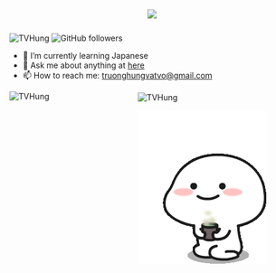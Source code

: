 <h1 align="center">
  <a href="https://git.io/typing-svg">
    <img src="https://readme-typing-svg.herokuapp.com/?width=450&lines=こんにちは👋;フンと申します!&center=true&size=30">
  </a>
</h1>

<p align="left"> <img src="https://komarev.com/ghpvc/?username=TVHung&label=Profile%20views&color=0e75b6&style=flat" alt="TVHung" /> <img alt="GitHub followers" src="https://img.shields.io/github/followers/TVHung?style=social"> </p>

- 🌱 I’m currently learning Japanese
- 💬 Ask me about anything at [here](https://www.facebook.com/hung.tv99/)
- 📫 How to reach me: truonghungvatvo@gmail.com


<p><img align="left" style="max-width: 45%" width="45%" height=200 src="https://github-readme-stats.vercel.app/api/top-langs/?username=TVHung&layout=compact&hide=html" alt="TVHung" /></p>  
<p><img align="center" style="max-width: 45%" width="45%" height=200 src="https://github-readme-stats.vercel.app/api?username=TVHung&show_icons=true" alt="TVHung" /></p>


[![TVHung](tenor1.gif)](https://www.facebook.com/hung.tv99/)
